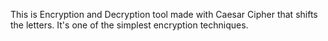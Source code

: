 This is Encryption and Decryption tool made with Caesar Cipher that shifts the letters. It's one of the simplest encryption techniques.
